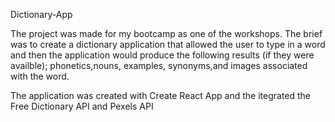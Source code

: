 Dictionary-App

The project was made for my bootcamp as one of the workshops.
The brief was to create a dictionary application that allowed the user to type in a word and then the application would produce the following results (if they were availble);
phonetics,nouns, examples, synonyms,and images associated with the word.

The application was created with Create React App and the itegrated the Free Dictionary API and Pexels API

